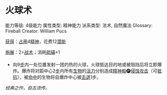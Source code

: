 # 火球术

能力等级: 4级能力
属性类型: 精神能力
派系类型: 法术, 自然魔法
Glossary: Fireball
Creator: William Pucs

<aside>

[获得](https://www.notion.so/1b3d619a067b8027ba38e2c1caf9d84b?pvs=21)：[占用](https://www.notion.so/1b3d619a067b8028a794de6ceed96ec0?pvs=21)4[精神](https://www.notion.so/1b3d619a067b800a8da5d96dd60be2b1?pvs=21)，花费12[潜能](https://www.notion.so/1b3d619a067b80c2bdb4c721adc30021?pvs=21)

</aside>

<aside>

[施展](https://www.notion.so/1b3d619a067b80f38dccf027f026b32f?pvs=21)：2⚡️[战术](https://www.notion.so/1b3d619a067b8051b6eaffd160aee01c?pvs=21)；消耗[硫磺](https://www.notion.so/1b5d619a067b80daae78fdda36a32bf6?pvs=21)×1

- 向9[步](https://www.notion.so/1b3d619a067b800fb1cfe9f0ef45b9ef?pvs=21)内一处位置发射一团灼热的火球，火球抵达目的地或被阻挡后将立即爆炸。爆炸将对距中心2[步](https://www.notion.so/1b3d619a067b800fb1cfe9f0ef45b9ef?pvs=21)内所有[生物](https://www.notion.so/1b3d619a067b80d0bbe1d113bf20ff1f?pvs=21)的[活力](https://www.notion.so/1b3d619a067b805391c0d92f6a9c2e06?pvs=21)分别造成[精神骰](https://www.notion.so/1b3d619a067b80a8a9ffef3e0057db9d?pvs=21)🅟[侵蚀攻击](https://www.notion.so/1b4d619a067b80658956f8f0545547a9?pvs=21)（可[抵抗](https://www.notion.so/1b4d619a067b807e9a6ec46573f668fb?pvs=21)），被[命中](https://www.notion.so/1b4d619a067b805b9ae6f266211ce9d3?pvs=21)的生物将自爆炸中心被[击退](https://www.notion.so/1b3d619a067b80c2a98ffca0107a56da?pvs=21)1步。
</aside>

*经典之作，自古流传。*